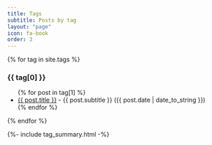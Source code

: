 ```yaml
---
title: Tags
subtitle: Posts by tag
layout: "page"
icon: fa-book
order: 3
---
```


{% for tag in site.tags %}
  <h3>{{ tag[0] }}</h3>
  <ul>
    {% for post in tag[1] %}
      <li><a href="{{ post.url }}">{{ post.title }}</a> - {{ post.subtitle }} ({{ post.date | date_to_string }})</li>
    {% endfor %}
  </ul>
{% endfor %}

{%- include tag_summary.html -%}